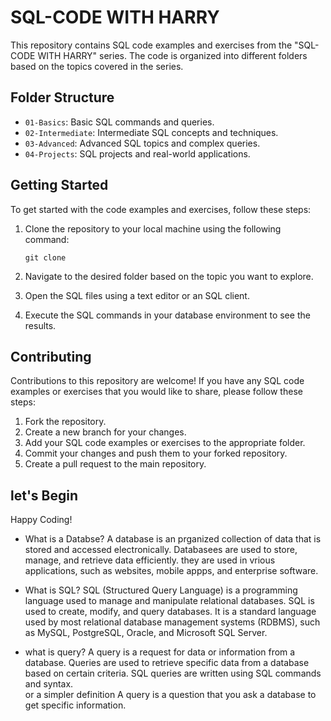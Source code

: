 # SQL-CODE WITH HARRY

This repository contains SQL code examples and exercises from the "SQL-CODE WITH HARRY" series. The code is organized into different folders based on the topics covered in the series.

## Folder Structure

- `01-Basics`: Basic SQL commands and queries.
- `02-Intermediate`: Intermediate SQL concepts and techniques.
- `03-Advanced`: Advanced SQL topics and complex queries.
- `04-Projects`: SQL projects and real-world applications.

## Getting Started

To get started with the code examples and exercises, follow these steps:

1. Clone the repository to your local machine using the following command:

   ```
   git clone
    ```

2. Navigate to the desired folder based on the topic you want to explore.
3. Open the SQL files using a text editor or an SQL client.
4. Execute the SQL commands in your database environment to see the results.

## Contributing

Contributions to this repository are welcome! If you have any SQL code examples or exercises that you would like to share, please follow these steps:

1. Fork the repository.
2. Create a new branch for your changes.
3. Add your SQL code examples or exercises to the appropriate folder.
4. Commit your changes and push them to your forked repository.
5. Create a pull request to the main repository.

## let's Begin

Happy Coding!

- What is a Databse?
A database is an prganized collection of data that is stored and accessed electronically. Databasees are used to store, manage, and retrieve data efficiently. they are used in vrious applications, such as websites, mobile appps, and enterprise software.
- What is SQL?
SQL (Structured Query Language) is a programming language used to manage and manipulate relational databases. SQL is used to create, modify, and query databases. It is a standard language used by most relational database management systems (RDBMS), such as MySQL, PostgreSQL, Oracle, and Microsoft SQL Server.

- what is query?
A query is a request for data or information from a database. Queries are used to retrieve specific data from a database based on certain criteria. SQL queries are written using SQL commands and syntax.  
or a simpler definition
A query is a question that you ask a database to get specific information. 
